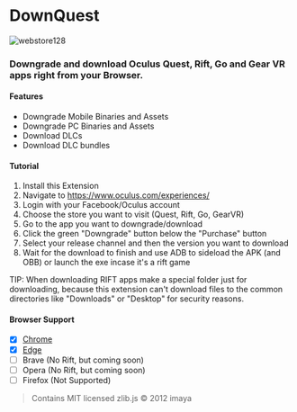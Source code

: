 # DownQuest
![webstore128](https://user-images.githubusercontent.com/34898868/130856005-db1667f7-f191-4e2e-b0bd-938a9dc06364.png)
### Downgrade and download Oculus Quest, Rift, Go and Gear VR apps right from your Browser.

#### Features
- Downgrade Mobile Binaries and Assets
- Downgrade PC Binaries and Assets
- Download DLCs
- Download DLC bundles

#### Tutorial
1. Install this Extension
2. Navigate to https://www.oculus.com/experiences/
3. Login with your Facebook/Oculus account
4. Choose the store you want to visit (Quest, Rift, Go, GearVR)
5. Go to the app you want to downgrade/download
6. Click the green "Downgrade" button below the "Purchase" button
7. Select your release channel and then the version you want to download
8. Wait for the download to finish and use ADB to sideload the APK (and OBB) or launch the exe incase it's a rift game

TIP: When downloading RIFT apps make a special folder just for downloading, because this extension can't download files to the common directories like "Downloads" or "Desktop" for security reasons.

#### Browser Support
- [x] [Chrome](https://chrome.google.com/webstore/detail/downquest/clocmpojdjmikkaepgkmplgooejmnchb)
- [x] [Edge](https://microsoftedge.microsoft.com/addons/detail/downquest/kehkjfaenkdikagphlaphoeekoodffif)
- [ ] Brave     (No Rift, but coming soon)
- [ ] Opera     (No Rift, but coming soon)
- [ ] Firefox   (Not Supported)

>Contains MIT licensed zlib.js © 2012 imaya
